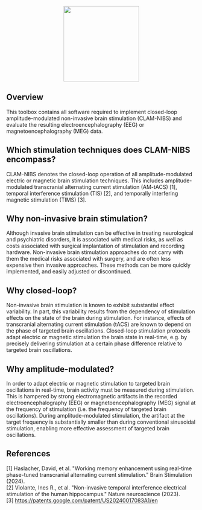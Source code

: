 <p align="center"><img src="https://github.com/davidhaslacher/clam-nibs/assets/17557712/42767758-25fd-43ce-952e-53eda9240273" width="200"></p>

## Overview
This toolbox contains all software required to implement closed-loop amplitude-modulated non-invasive brain stimulation (CLAM-NIBS) and evaluate the resulting electroencephalography (EEG) or magnetoencephalography (MEG) data.

## Which stimulation techniques does CLAM-NIBS encompass?
CLAM-NIBS denotes the closed-loop operation of all amplitude-modulated electric or magnetic brain stimulation techniques. This includes amplitude-modulated transcranial alternating current stimulation (AM-tACS) [1], temporal interference stimulation (TIS) [2], and temporally interfering magnetic stimulation (TIMS) [3].

## Why non-invasive brain stimulation?
Although invasive brain stimulation can be effective in treating neurological and psychiatric disorders, it is associated with medical risks, as well as costs associated with surgical implantation of stimulation and recording hardware. Non-invasive brain stimulation approaches do not carry with them the medical risks associated with surgery, and are often less expensive then invasive approaches. These methods can be more quickly implemented, and easily adjusted or discontinued.

## Why closed-loop?
Non-invasive brain stimulation is known to exhibit substantial effect variability. In part, this variability results from the dependency of stimulation effects on the state of the brain during stimulation. For instance, effects of transcranial alternating current stimulation (tACS) are known to depend on the phase of targeted brain oscillations. Closed-loop stimulation protocols adapt electric or magnetic stimulation the brain state in real-time, e.g. by precisely delivering stimulation at a certain phase difference relative to targeted brain oscillations.

## Why amplitude-modulated?
In order to adapt electric or magnetic stimulation to targeted brain oscillations in real-time, brain activity must be measured during stimulation. This is hampered by strong electromagnetic artifacts in the recorded electroencephalography (EEG) or magnetoencephalography (MEG) signal at the frequency of stimulation (i.e. the frequency of targeted brain oscillations). During amplitude-modulated stimulation, the artifact at the target frequency is substantially smaller than during conventional sinusoidal stimulation, enabling more effective assessment of targeted brain oscillations.

## References
[1] Haslacher, David, et al. "Working memory enhancement using real-time phase-tuned transcranial alternating current stimulation." Brain Stimulation (2024).<br>
[2] Violante, Ines R., et al. "Non-invasive temporal interference electrical stimulation of the human hippocampus." Nature neuroscience (2023).<br>
[3] https://patents.google.com/patent/US20240017083A1/en